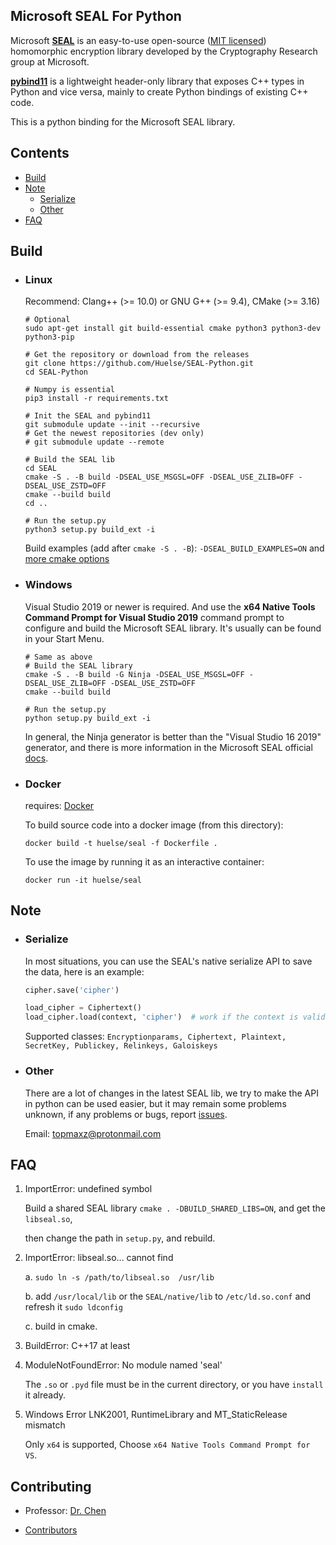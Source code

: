 ## Microsoft SEAL For Python

Microsoft [**SEAL**](https://github.com/microsoft/SEAL) is an easy-to-use open-source ([MIT licensed](https://github.com/microsoft/SEAL/blob/master/LICENSE)) homomorphic encryption library developed by the Cryptography Research group at Microsoft.

[**pybind11**](https://github.com/pybind/pybind11) is a lightweight header-only library that exposes C++ types in Python and vice versa, mainly to create Python bindings of existing C++ code.

This is a python binding for the Microsoft SEAL library.



## Contents

* [Build](#build)
* [Note](#note)
  * [Serialize](#serialize)
  * [Other](#other)
* [FAQ](#faq)



## Build

* ### Linux

  Recommend: Clang++ (>= 10.0) or GNU G++ (>= 9.4), CMake (>= 3.16)

  ```shell
  # Optional
  sudo apt-get install git build-essential cmake python3 python3-dev python3-pip

  # Get the repository or download from the releases
  git clone https://github.com/Huelse/SEAL-Python.git
  cd SEAL-Python

  # Numpy is essential
  pip3 install -r requirements.txt

  # Init the SEAL and pybind11
  git submodule update --init --recursive
  # Get the newest repositories (dev only)
  # git submodule update --remote

  # Build the SEAL lib
  cd SEAL
  cmake -S . -B build -DSEAL_USE_MSGSL=OFF -DSEAL_USE_ZLIB=OFF -DSEAL_USE_ZSTD=OFF
  cmake --build build
  cd ..

  # Run the setup.py
  python3 setup.py build_ext -i
  ```

  Build examples (add after `cmake -S . -B`): `-DSEAL_BUILD_EXAMPLES=ON` and [more cmake options](https://github.com/microsoft/SEAL#basic-cmake-options)


* ### Windows

  Visual Studio 2019 or newer is required. And use the **x64 Native Tools Command Prompt for Visual Studio 2019**  command prompt to configure and build the Microsoft SEAL library. It's usually can be found in your Start Menu.

  ```shell
  # Same as above
  # Build the SEAL library
  cmake -S . -B build -G Ninja -DSEAL_USE_MSGSL=OFF -DSEAL_USE_ZLIB=OFF -DSEAL_USE_ZSTD=OFF
  cmake --build build

  # Run the setup.py
  python setup.py build_ext -i
  ```

  In general, the Ninja generator is better than the "Visual Studio 16 2019" generator, and there is more information in the Microsoft SEAL official [docs](https://github.com/microsoft/SEAL#building-microsoft-seal-manually).


* ### Docker

  requires: [Docker](https://www.docker.com/)

  To build source code into a docker image (from this directory):
  ```shell
  docker build -t huelse/seal -f Dockerfile .
  ```

  To use the image by running it as an interactive container:
  ```shell
  docker run -it huelse/seal
  ```



## Note

* ### Serialize

  In most situations, you can use the SEAL's native serialize API to save the data, here is an example:

  ```python
  cipher.save('cipher')

  load_cipher = Ciphertext()
  load_cipher.load(context, 'cipher')  # work if the context is valid.
  ```

  Supported classes: `Encryptionparams, Ciphertext, Plaintext, SecretKey, Publickey, Relinkeys, Galoiskeys`


* ### Other

  There are a lot of changes in the latest SEAL lib, we try to make the API in python can be used easier, but it may remain some problems unknown, if any problems or bugs, report [issues](https://github.com/Huelse/SEAL-Python/issues).

  Email: [topmaxz@protonmail.com](mailto:topmaxz@protonmail.com?subject=Github-SEAL-Python-Issues)



## FAQ

1. ImportError: undefined symbol

   Build a shared SEAL library `cmake . -DBUILD_SHARED_LIBS=ON`, and get the `libseal.so`,

   then change the path in `setup.py`, and rebuild.

2. ImportError: libseal.so... cannot find

   a. `sudo ln -s /path/to/libseal.so  /usr/lib`

   b. add `/usr/local/lib` or the `SEAL/native/lib` to `/etc/ld.so.conf` and refresh it `sudo ldconfig`

   c. build in cmake.

3. BuildError: C++17 at least

4. ModuleNotFoundError: No module named 'seal'

   The `.so` or `.pyd` file must be in the current directory, or you have `install` it already.

5. Windows Error LNK2001, RuntimeLibrary and MT_StaticRelease mismatch

   Only `x64` is supported, Choose `x64 Native Tools Command Prompt for VS`.



## Contributing

* Professor: [Dr. Chen](https://zhigang-chen.github.io/)

* [Contributors](https://github.com/Huelse/SEAL-Python/graphs/contributors)
